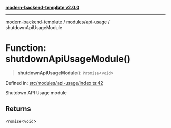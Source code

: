 [**modern-backend-template v2.0.0**](../../../README.md)

***

[modern-backend-template](../../../modules.md) / [modules/api-usage](../README.md) / shutdownApiUsageModule

# Function: shutdownApiUsageModule()

> **shutdownApiUsageModule**(): `Promise`\<`void`\>

Defined in: [src/modules/api-usage/index.ts:42](https://github.com/maemreyo/saas-4cus-nodejs/blob/1a77de11cd6eaefe66c31c7f5de281673fc25ce5/src/modules/api-usage/index.ts#L42)

Shutdown API Usage module

## Returns

`Promise`\<`void`\>
